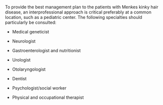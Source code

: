 To provide the best management plan to the patients with Menkes kinky hair disease, an interprofessional approach is critical preferably at a common location, such as a pediatric center. The following specialties should particularly be consulted:

- Medical geneticist

- Neurologist

- Gastroenterologist and nutritionist

- Urologist

- Otolaryngologist

- Dentist

- Psychologist/social worker

- Physical and occupational therapist